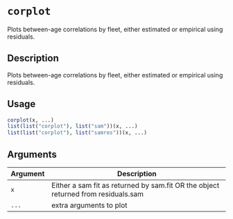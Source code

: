 # `corplot`

Plots between-age correlations by fleet, either estimated or empirical using residuals.


## Description

Plots between-age correlations by fleet, either estimated or empirical using residuals.


## Usage

```r
corplot(x, ...)
list(list("corplot"), list("sam"))(x, ...)
list(list("corplot"), list("samres"))(x, ...)
```


## Arguments

Argument      |Description
------------- |----------------
`x`     |     Either a sam fit as returned by sam.fit OR the object returned from residuals.sam
`...`     |     extra arguments to plot


